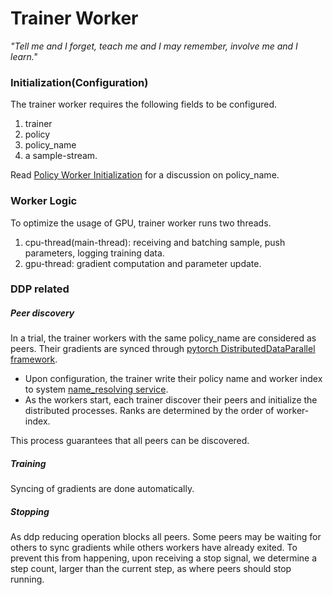 # Trainer Worker

_"Tell me and I forget, teach me and I may remember, involve me and I learn."_

### Initialization(Configuration)
The trainer worker requires the following fields to be configured.

1. trainer
2. policy
3. policy_name
4. a sample-stream.

Read [Policy Worker Initialization](04_policy_worker.md#initializationconfiguration) for a discussion on policy_name.

### Worker Logic
To optimize the usage of GPU, trainer worker runs two threads.
1. cpu-thread(main-thread): receiving and batching sample, push parameters, logging training data.
2. gpu-thread: gradient computation and parameter update.

### DDP related
##### Peer discovery
In a trial, the trainer workers with the same policy_name are considered as peers. Their gradients are synced through
[pytorch DistributedDataParallel framework](https://pytorch.org/tutorials/intermediate/ddp_tutorial.html). 
- Upon configuration, the trainer write their policy name and worker index to system [name_resolving service](01_system_overview.md#nameresolve).
- As the workers start, each trainer discover their peers and initialize the distributed processes. Ranks are determined by the order of worker-index.

This process guarantees that all peers can be discovered.

##### Training
Syncing of gradients are done automatically. 

##### Stopping
As ddp reducing operation blocks all peers. Some peers may be waiting for others to sync gradients while others
workers have already exited. To prevent this from happening, upon receiving a stop signal, we determine a step count,
larger than the current step, as where peers should stop running.